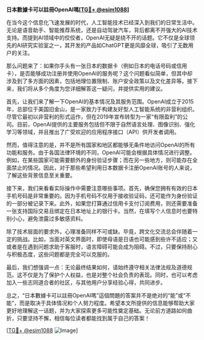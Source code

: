 **日本數據卡可以註冊OpenAI嗎[[TG💪+ @esim1088](https://t.me/s/esim1088)]**

在当今这个信息化飞速发展的时代，人工智能技术已经深入到我们的日常生活中。无论是语音助手、智能推荐系统，还是自动驾驶汽车，背后都离不开强大的AI技术支持。而提到AI领域中的佼佼者，OpenAI无疑是绕不开的话题。它不仅是全球领先的AI研究实验室之一，其开发的产品如ChatGPT更是风靡全球，吸引了无数用户的关注。

那么问题来了：如果你手头有一张日本的数据卡（例如日本的电话号码或信用卡），是否能够成功注册并使用OpenAI的服务呢？这个问题看似简单，但其中却涉及到了多方面的因素，包括地理位置限制、账户安全政策以及文化差异等。接下来，我们将从多个角度为您详细解答这一疑问，并提供实用的建议。

首先，让我们来了解一下OpenAI的基本情况及其服务范围。OpenAI成立于2015年，总部位于美国旧金山，是一家致力于构建友好型人工智能系统的非营利组织。尽管它最初以非营利的形式运作，但在2019年宣布转型为一家“有限盈利”的公司。目前，OpenAI提供的主要服务包括但不限于自然语言处理、图像识别、强化学习等领域，并且推出了广受欢迎的应用程序接口（API）供开发者调用。

然而，值得注意的是，并不是所有国家和地区都能够无条件地访问OpenAI的所有功能和服务。由于各国法律环境的不同，OpenAI可能会根据具体情况进行调整。例如，在某些国家可能需要额外的身份验证步骤；而在另一些地方，则可能存在全面禁止的情况。因此，对于那些希望利用日本数据卡注册OpenAI账号的人来说，了解这些背景信息至关重要。

接下来，我们来看看实际操作中需要注意哪些事项。首先，确保您拥有有效的日本手机号码是非常重要的。因为手机号码不仅用于接收验证码，还可能作为身份验证的一部分被记录下来。此外，如果您打算通过信用卡支付订阅费用，则还需要准备一张支持国际交易且绑定在日本地址上的银行卡。当然，在填写个人信息时也要特别小心，避免泄露过多敏感资料。

除了技术层面的要求外，心理准备同样不可或缺。毕竟，跨文化交流总会伴随着一定的挑战。比如，当面对英文界面时，即使母语是日语也可能感到些许不适应；又或者是在遇到问题求助于客服时，语言障碍可能会成为阻碍。不过，只要保持耐心与积极态度，这些问题都是完全可以克服的。

最后，我们想强调一点：无论最终结果如何，请始终遵守相关法律法规及道德规范。这不仅是为了保护个人权益，也是对整个社会负责的表现。同时，也可以考虑加入一些志同道合者的社区，与其他用户分享经验心得，共同进步。

总之，“日本數據卡可以註冊OpenAI嗎”這個問題的答案并不是绝对的“能”或“不能”，而是取决于具体情况和个人努力程度。希望本文所提供的信息能够帮助大家更好地理解这一话题，并为大家探索更多可能性奠定基础。无论前方道路如何曲折，只要坚持不懈，相信每位读者都能找到属于自己的答案！

[[TG💪+ @esim1088](https://t.me/s/esim1088) ![Image](https://i.postimg.cc/4NQfJmqS/Snipaste-2025-05-13-00-14-12.png)]